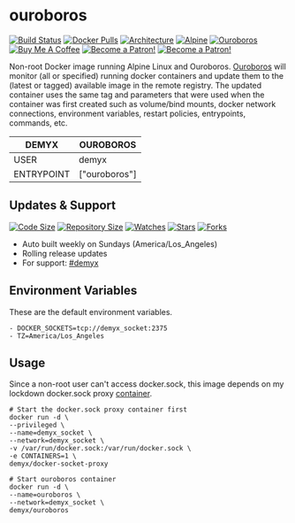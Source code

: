 # ouroboros
[![Build Status](https://img.shields.io/travis/demyxco/ouroboros?style=flat)](https://travis-ci.org/demyxco/ouroboros)
[![Docker Pulls](https://img.shields.io/docker/pulls/demyx/ouroboros?style=flat&color=blue)](https://hub.docker.com/r/demyx/ouroboros)
[![Architecture](https://img.shields.io/badge/linux-amd64-important?style=flat&color=blue)](https://hub.docker.com/r/demyx/ouroboros)
[![Alpine](https://img.shields.io/badge/alpine-3.9.2-informational?style=flat&color=blue)](https://hub.docker.com/r/demyx/ouroboros)
[![Ouroboros](https://img.shields.io/badge/ouroboros-1.4.2-informational?style=flat&color=blue)](https://hub.docker.com/r/demyx/ouroboros)
[![Buy Me A Coffee](https://img.shields.io/badge/buy_me_coffee-$5-informational?style=flat&color=blue)](https://www.buymeacoffee.com/VXqkQK5tb)
[![Become a Patron!](https://img.shields.io/badge/become%20a%20patron-$5-informational?style=flat&color=blue)](https://www.patreon.com/bePatron?u=23406156)
[![Become a Patron!](https://img.shields.io/badge/become%20a%20patron-$5-informational?style=flat&color=blue)](https://www.patreon.com/bePatron?u=23406156)

Non-root Docker image running Alpine Linux and Ouroboros. [Ouroboros](https://github.com/pyouroboros/ouroboros) will monitor (all or specified) running docker containers and update them to the (latest or tagged) available image in the remote registry. The updated container uses the same tag and parameters that were used when the container was first created such as volume/bind mounts, docker network connections, environment variables, restart policies, entrypoints, commands, etc.

DEMYX | OUROBOROS
--- | ---
USER | demyx
ENTRYPOINT | ["ouroboros"]

## Updates & Support
[![Code Size](https://img.shields.io/github/languages/code-size/demyxco/ouroboros?style=flat&color=blue)](https://github.com/demyxco/ouroboros)
[![Repository Size](https://img.shields.io/github/repo-size/demyxco/ouroboros?style=flat&color=blue)](https://github.com/demyxco/ouroboros)
[![Watches](https://img.shields.io/github/watchers/demyxco/ouroboros?style=flat&color=blue)](https://github.com/demyxco/ouroboros)
[![Stars](https://img.shields.io/github/stars/demyxco/ouroboros?style=flat&color=blue)](https://github.com/demyxco/ouroboros)
[![Forks](https://img.shields.io/github/forks/demyxco/ouroboros?style=flat&color=blue)](https://github.com/demyxco/ouroboros)

* Auto built weekly on Sundays (America/Los_Angeles)
* Rolling release updates
* For support: [#demyx](https://webchat.freenode.net/?channel=#demyx)

## Environment Variables
These are the default environment variables.

```
- DOCKER_SOCKETS=tcp://demyx_socket:2375
- TZ=America/Los_Angeles
```

## Usage
Since a non-root user can't access docker.sock, this image depends on my lockdown docker.sock proxy [container](https://github.com/demyxco/docker-socket-proxy).

```
# Start the docker.sock proxy container first
docker run -d \
--privileged \
--name=demyx_socket \
--network=demyx_socket \
-v /var/run/docker.sock:/var/run/docker.sock \
-e CONTAINERS=1 \
demyx/docker-socket-proxy

# Start ouroboros container
docker run -d \
--name=ouroboros \
--network=demyx_socket \
demyx/ouroboros
```
